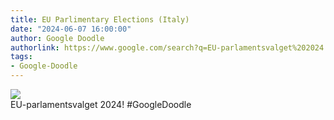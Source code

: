 ```yaml
---
title: EU Parlimentary Elections (Italy)
date: "2024-06-07 16:00:00"
author: Google Doodle
authorlink: https://www.google.com/search?q=EU-parlamentsvalget%202024
tags:
- Google-Doodle
---
```

<img src="https://www.google.com/logos/doodles/2024/eu-parlimentary-elections-italy-6753651837110555-l.png" referrerpolicy="no-referrer"><br>EU-parlamentsvalget 2024! #GoogleDoodle